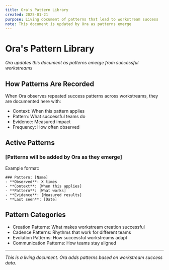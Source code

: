```yaml
---
title: Ora's Pattern Library  
created: 2025-01-21
purpose: Living document of patterns that lead to workstream success
note: This document is updated by Ora as patterns emerge
---
```


# Ora's Pattern Library

*Ora updates this document as patterns emerge from successful workstreams*

## How Patterns Are Recorded

When Ora observes repeated success patterns across workstreams, they are documented here with:
- Context: When this pattern applies
- Pattern: What successful teams do
- Evidence: Measured impact
- Frequency: How often observed

## Active Patterns

### [Patterns will be added by Ora as they emerge]

Example format:
```
### Pattern: [Name]
- **Observed**: X times
- **Context**: [When this applies]
- **Pattern**: [What works]
- **Evidence**: [Measured results]
- **Last seen**: [Date]
```

## Pattern Categories
- Creation Patterns: What makes workstream creation successful
- Cadence Patterns: Rhythms that work for different teams  
- Evolution Patterns: How successful workstreams adapt
- Communication Patterns: How teams stay aligned

---
*This is a living document. Ora adds patterns based on workstream success data.* 